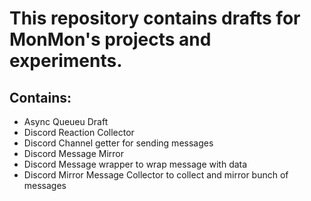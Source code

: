 # This repository contains drafts for MonMon's projects and experiments.

## Contains:

* Async Queueu Draft
* Discord Reaction Collector
* Discord Channel getter for sending messages
* Discord Message Mirror
* Discord Message wrapper to wrap message with data
* Discord Mirror Message Collector to collect and mirror bunch of messages
